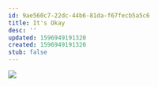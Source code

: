 ```yaml
---
id: 9ae560c7-22dc-44b6-81da-f67fecb5a5c6
title: It's Okay
desc: ''
updated: 1596949191320
created: 1596949191320
stub: false
---
```

![](/assets/images/comics/Paper.Comics.4.png)
